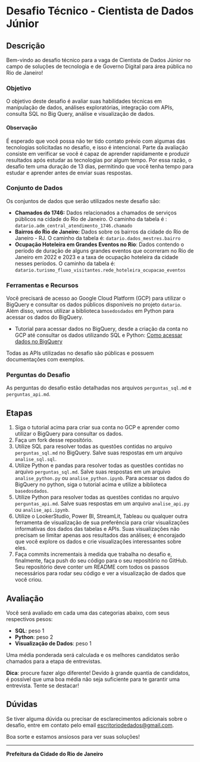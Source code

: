 # Desafio Técnico - Cientista de Dados Júnior

## Descrição

Bem-vindo ao desafio técnico para a vaga de Cientista de Dados Júnior no campo de soluções de tecnologia e de Governo Digital para área pública no Rio de Janeiro!

### Objetivo

O objetivo deste desafio é avaliar suas habilidades técnicas em manipulação de dados, análises exploratórias, integração com APIs, consulta SQL no Big Query, análise e visualização de dados.


#### Observação

É esperado que você possa não ter tido contato prévio com algumas das tecnologias solicitadas no desafio, e isso é intencional. Parte da avaliação consiste em verificar se você é capaz de aprender rapidamente e produzir resultados após estudar as tecnologias por algum tempo. Por essa razão, o desafio tem uma duração de 13 dias, permitindo que você tenha tempo para estudar e aprender antes de enviar suas respostas.

### Conjunto de Dados

Os conjuntos de dados que serão utilizados neste desafio são:

- **Chamados do 1746:** Dados relacionados a chamados de serviços públicos na cidade do Rio de Janeiro. O caminho da tabela é : `datario.adm_central_atendimento_1746.chamado`
- **Bairros do Rio de Janeiro:** Dados sobre os bairros da cidade do Rio de Janeiro - RJ. O caminho da tabela é: `datario.dados_mestres.bairro`
- **Ocupação Hoteleira em Grandes Eventos no Rio**: Dados contendo o período de duração de alguns grandes eventos que ocorreram no Rio de Janeiro em 2022 e 2023 e a taxa de ocupação hoteleira da cidade nesses períodos. O caminho da tabela é: `datario.turismo_fluxo_visitantes.rede_hoteleira_ocupacao_eventos`

### Ferramentas e Recursos

Você precisará de acesso ao Google Cloud Platform (GCP) para utilizar o BigQuery e consultar os dados públicos disponíveis no projeto `datario`. Além disso, vamos utilizar a biblioteca `basedosdados` em Python para acessar os dados do BigQuery.

- Tutorial para acessar dados no BigQuery, desde a criação da conta no GCP até consultar os dados utilizando SQL e Python: [Como acessar dados no BigQuery](https://docs.dados.rio/tutoriais/como-acessar-dados/)

Todas as APIs utilizadas no desafio são públicas e possuem documentações com exemplos.

### Perguntas do Desafio

As perguntas do desafio estão detalhadas nos arquivos `perguntas_sql.md` e `perguntas_api.md`.

## Etapas

1. Siga o tutorial acima para criar sua conta no GCP e aprender como utilizar o BigQuery para consultar os dados.
2. Faça um fork desse repositório.
3. Utilize SQL para resolver todas as questões contidas no arquivo `perguntas_sql.md` no BigQuery. Salve suas respostas em um arquivo `analise_sql.sql`.
4. Utilize Python e pandas para resolver todas as questões contidas no arquivo `perguntas_sql.md`. Salve suas respostas em um arquivo `analise_python.py` ou `analise_python.ipynb`. Para acessar os dados do BigQuery no python, siga o tutorial acima e utilize a biblioteca `basedosdados`.
5. Utilize Python para resolver todas as questões contidas no arquivo `perguntas_api.md`. Salve suas respostas em um arquivo `analise_api.py` ou `analise_api.ipynb`.
6. Utilize o LookerStudio, Power BI, StreamLit, Tableau ou qualquer outra ferramenta de visualização de sua preferência para criar visualizações informativas dos dados das tabelas e APIs. Suas visualizações não precisam se limitar apenas aos resultados das análises; é encorajado que você explore os dados e crie visualizações interessantes sobre eles.
7. Faça commits incrementais à medida que trabalha no desafio e, finalmente, faça push do seu código para o seu repositório no GitHub. Seu repositório deve conter um README com todos os passos necessários para rodar seu código e ver a visualização de dados que você criou.

## Avaliação

Você será avaliado em cada uma das categorias abaixo, com seus respectivos pesos:

- **SQL**: peso 1
- **Python**: peso 2
- **Visualização de Dados**: peso 1

Uma média ponderada será calculada e os melhores candidatos serão chamados para a etapa de entrevistas. 

**Dica**: procure fazer algo diferente! Devido à grande quantia de candidatos, é possível que uma boa média não seja suficiente para te garantir uma entrevista. Tente se destacar!

## Dúvidas

Se tiver alguma dúvida ou precisar de esclarecimentos adicionais sobre o desafio, entre em contato pelo email escritoriodedados@gmail.com.

Boa sorte e estamos ansiosos para ver suas soluções! 

---

**Prefeitura da Cidade do Rio de Janeiro**

